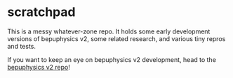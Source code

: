 # scratchpad

This is a messy whatever-zone repo. It holds some early development versions of bepuphysics v2, some related research, and various tiny repros and tests.

If you want to keep an eye on bepuphysics v2 development, head to the [bepuphysics v2 repo](https://github.com/bepu/bepuphysics2)!

